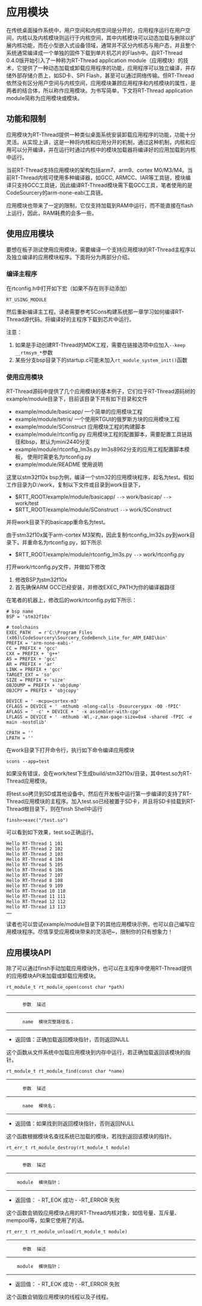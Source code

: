 # 应用模块 #

在传统桌面操作系统中，用户空间和内核空间是分开的，应用程序运行在用户空间，内核以及内核模块则运行于内核空间，其中内核模块可以动态加载与删除以扩展内核功能，而在小型嵌入式设备领域，通常并不区分内核态与用户态，并且整个系统通常编译成一个单独的固件下载到单片机芯片的Flash中。自RT-Thread 0.4.0版开始引入了一种称为RT-Thread application module（应用模块）的技术，它提供了一种动态加载或卸载应用程序的功能，应用程序可以独立编译，并存储外部存储介质上，如SD卡、SPI Flash，甚至可以通过网络传输。但RT-Thread依然没有区分用户空间与内核空间，应用模块兼顾应用程序和内核模块的属性，是两者的结合体，所以称作应用模块。为书写简单，下文将RT-Thread application module简称为应用模块或模块。

## 功能和限制 ##

应用模块为RT-Thread提供一种类似桌面系统安装卸载应用程序的功能，功能十分灵活。从实现上讲，这是一种将内核和应用分开的机制，通过这种机制，内核和应用可以分开编译，并在运行时通过内核中的模块加载器将编译好的应用加载到内核中运行。

当前RT-Thread支持应用模块的架构包括arm7、arm9、cortex M0/M3/M4。当前RT-Thread内核可使用多种编译器，如GCC, ARMCC、IAR等工具链，模块编译只支持GCC工具链，因此编译RT-Thread模块需下载GCC工具，笔者使用的是CodeSourcery的arm-none-eabi工具链。

应用模块也带来了一定的限制，它仅支持加载到RAM中运行，而不能直接在flash上运行，因此，RAM耗费的会多一些。

## 使用应用模块 ##

要想在板子测试使用应用模块，需要编译一个支持应用模块的RT-Thread主程序以及独立编译的应用模块程序。下面将分为两部分介绍。

### 编译主程序 ###

在rtconfig.h中打开如下宏（如果不存在则手动添加）

	RT_USING_MODULE

然后重新编译主工程。读者需要参考SCons构建系统那一章学习如何编译RT-Thread源代码。将编译好的主程序下载到芯片中运行。

注意：

1. 如果是手动创建RT-Thread的MDK工程，需要在链接选项中应加入`--keep __rtmsym_*`参数
2. 某些分支bsp目录下的startup.c可能未加入`rt_module_system_init()`函数

### 使用应用模块 ### 

RT-Thread源码中提供了几个应用模块的基本例子，它们位于RT-Thread源码树的example/module目录下，目前该目录下共有如下目录和文件

- example/module/basicapp/  一个简单的应用模块工程
- example/module/tetris/    一个使用RTGUI的俄罗斯方块的应用模块工程
- example/module/SConstruct  应用模块工程的构建脚本
- example/module/rtconfig.py 应用模块工程的配置脚本，需要配置工具链路径和bsp，默认为mini2440分支
- example/module/rtconfig_lm3s.py lm3s8962分支的应用工程配置脚本模板， 使用时需更名为rtconfig.py
- example/module/README 使用说明

这里以stm32f10x bsp为例，编译一个stm32的应用模块程序，起名为test。假如工作目录为D:/work，复制以下文件或目录到work目录下，

- $RTT_ROOT/example/module/basicapp/ `-->` work/basicap/ `-->` work/test
- $RTT_ROOT/example/module/SConstruct `-->` work/SConstruct

并将work目录下的basicapp重命名为test。

由于stm32f10x属于arm-cortex M3架构，因此复制rtconfig_lm32s.py到work目录下，并重命名为rtconfig.py，如下所示

- $RTT_ROOT/example/module/rtconfig_lm3s.py `-->` work/rtconfig.py

打开work/rtconfig.py文件，并做如下修改

1. 修改BSP为stm32f10x
2. 首先确保ARM GCC已经安装，并修改EXEC_PATH为你的编译器路径

在笔者的机器上，修改后的work/rtconfig.py如下所示：

	# bsp name
	BSP = 'stm32f10x'
	
	# toolchains
	EXEC_PATH 	= r'C:\Program Files (x86)\CodeSourcery\Sourcery_CodeBench_Lite_for_ARM_EABI\bin'
	PREFIX = 'arm-none-eabi-'
	CC = PREFIX + 'gcc'
	CXX = PREFIX + 'g++'
	AS = PREFIX + 'gcc'
	AR = PREFIX + 'ar'
	LINK = PREFIX + 'gcc'
	TARGET_EXT = 'so'
	SIZE = PREFIX + 'size'
	OBJDUMP = PREFIX + 'objdump'
	OBJCPY = PREFIX + 'objcopy'
	
	DEVICE = ' -mcpu=cortex-m3'
	CFLAGS = DEVICE + ' -mthumb -mlong-calls -Dsourcerygxx -O0 -fPIC'
	AFLAGS = ' -c' + DEVICE + ' -x assembler-with-cpp'
	LFLAGS = DEVICE + ' -mthumb -Wl,-z,max-page-size=0x4 -shared -fPIC -e main -nostdlib'
	
	CPATH = ''
	LPATH = ''

在work目录下打开命令行，执行如下命令编译应用模块

	scons --app=test

如果没有错误，会在work/test下生成build/stm32f10x/目录，其中test.so为RT-Thread应用模块。

将test.so拷贝到SD或其他设备中。然后在开发板中运行第一步编译的支持了RT-Thread应用模块的主程序。加入test.so已经被置于SD卡，并且将SD卡挂载到RT-Thread根目录下，则在finsh Shell中运行
	
	finsh>>exec("/test.so")

可以看到如下效果，test.so正确运行。

    Hello RT-Thread 1 101
    Hello RT-Thread 2 102
    Hello RT-Thread 3 103
    Hello RT-Thread 4 104
    Hello RT-Thread 5 105
    Hello RT-Thread 6 106
    Hello RT-Thread 7 107
    Hello RT-Thread 8 108
    Hello RT-Thread 9 109
    Hello RT-Thread 10 110
    Hello RT-Thread 11 111
    Hello RT-Thread 12 112
    Hello RT-Thread 13 113
    ……

读者也可以尝试example/module目录下的其他应用模块示例，也可以自己编写应用模块程序。尽情享受应用模块带来的灵活吧~，限制你的只有想象力！

## 应用模块API ##

除了可以通过finsh手动加载应用模块外，也可以在主程序中使用RT-Thread提供的应用模块API来加载或卸载应用模块。

	rt_module_t rt_module_open(const char *path)

-----------------------------------------------------------------------
          参数  描述
--------------  -------------------------------------------------------
          name  模块完整路径名；
-----------------------------------------------------------------------

+   返回值：正确加载返回模块指针，否则返回NULL

这个函数从文件系统中加载应用模块到内存中运行，若正确加载返回该模块的指针。

	rt_module_t rt_module_find(const char *name)

-----------------------------------------------------------------------
          参数  描述
--------------  -------------------------------------------------------
          name  模块名；
-----------------------------------------------------------------------

+   返回值：如果找到则返回模块指针，否则返回NULL

这个函数根据模块名查找系统已加载的模块，若找到返回该模块的指针。

	rt_err_t rt_module_destroy(rt_module_t module)

-----------------------------------------------------------------------
          参数  描述
--------------  -------------------------------------------------------
        module  模块指针；
-----------------------------------------------------------------------

+   返回值：
        -   RT_EOK 成功
        -   -RT_ERROR 失败

这个函数会销毁应用模块占用的RT-Thread内核对象，如信号量、互斥量、mempool等，如果它使用了的话。

	rt_err_t rt_module_unload(rt_module_t module)

-----------------------------------------------------------------------
          参数  描述
--------------  -------------------------------------------------------
        module  模块指针；
-----------------------------------------------------------------------

+   返回值：
        -   RT_EOK 成功
        -   -RT_ERROR 失败

这个函数会销毁应用模块的线程以及子线程。
